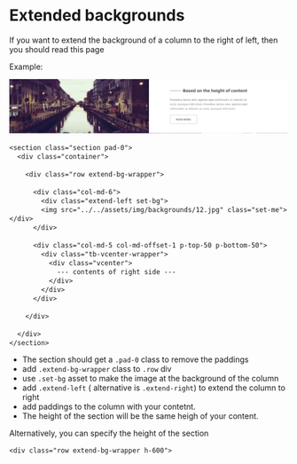 # Extended backgrounds

If you want to extend the background of a column to the right of left, then you should read this page

Example:

![](../.gitbook/assets/exbg-1.png)

```text
<section class="section pad-0">
  <div class="container">

    <div class="row extend-bg-wrapper">

      <div class="col-md-6">
        <div class="extend-left set-bg">
        <img src="../../assets/img/backgrounds/12.jpg" class="set-me"></div>
      </div>

      <div class="col-md-5 col-md-offset-1 p-top-50 p-bottom-50">
        <div class="tb-vcenter-wrapper">
          <div class="vcenter">
            --- contents of right side ---
          </div>
        </div>
      </div>

    </div>

  </div>
</section>
```

* The section should get a `.pad-0` class to remove the paddings
* add `.extend-bg-wrapper` class to `.row` div
* use `.set-bg` asset to make the image at the background of the column
* add `.extend-left` \( alternative is `.extend-right`\) to extend the column to right
* add paddings to the column with your contetnt.
* The height of the section will be the same heigh of your content.

Alternatively, you can specify the height of the section

```text
<div class="row extend-bg-wrapper h-600">
```

